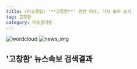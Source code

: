 ```yaml
---
title: (이슈클립) '**고창환**' 관련 이슈, 기사 모아 보기
tag: 고창환
category: 이슈클리핑
---
```

![wordcloud](https://s3.ap-northeast-2.amazonaws.com/lyrics101-wordcloud/2018-09-20-1537408834.png)
![news_img](https://user-images.githubusercontent.com/42597476/44507050-1206f400-a6e4-11e8-8d98-7ffbfebb353f.png)
## **'**고창환**'** 뉴스속보 검색결과

